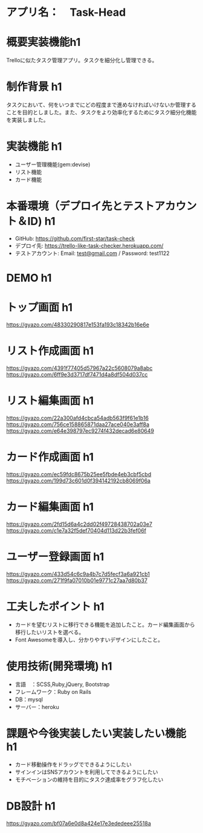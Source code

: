 #  アプリ名：　Task-Head

# 概要実装機能h1
Trelloに似たタスク管理アプリ。タスクを細分化し管理できる。

# 制作背景 h1
タスクにおいて、何をいつまでにどの程度まで進めなければいけないか管理することを目的としました。また、タスクをより効率化するためにタスク細分化機能を実装しました。

# 実装機能 h1
* ユーザー管理機能(gem:devise)
* リスト機能
* カード機能

# 本番環境（デプロイ先とテストアカウント＆ID) h1
* GitHub: https://github.com/first-star/task-check
* デプロイ先: https://trello-like-task-checker.herokuapp.com/
* テストアカウント: Email: test@gmail.com / Password: test1122

# DEMO h1
# トップ画面 h1
https://gyazo.com/48330290817e153fa193c18342b16e6e

# リスト作成画面 h1
https://gyazo.com/4391f77405d57967a22c5608079a8abc
https://gyazo.com/6ff9e3d3717df7471d4a8df504d037cc

# リスト編集画面 h1
https://gyazo.com/22a300afd4cbca54adb563f9f61e1b16
https://gyazo.com/756ce158865871daa27ace040e3aff8a
https://gyazo.com/e64e398797ec9274f432decad6e80649

# カード作成画面 h1
https://gyazo.com/ec59fdc8675b25ee5fbde4eb3cbf5cbd
https://gyazo.com/199d73c601d0f394142192cb8069f06a

# カード編集画面 h1
https://gyazo.com/2fd15d6a4c2dd02f49728438702a03e7
https://gyazo.com/c1e7a32f5def70404d113d22b3fef06f

# ユーザー登録画面 h1
https://gyazo.com/433d54c6c9a4b7c7d5fecf3a6a921cb1
https://gyazo.com/271f9fa07010b01e9771c27aa7d80b37


# 工夫したポイント h1
* カードを望むリストに移行できる機能を追加したこと。カード編集画面から移行したいリストを選べる。
* Font Awesomeを導入し、分かりやすいデザインにしたこと。

# 使用技術(開発環境) h1
* 言語　：SCSS,Ruby,jQuery, Bootstrap
* フレームワーク：Ruby on Rails
* DB：mysql
* サーバー：heroku

# 課題や今後実装したい実装したい機能 h1
* カード移動操作をドラッグでできるようにしたい
* サインインはSNSアカウントを利用してできるようにしたい
* モチベーションの維持を目的にタスク達成率をグラフ化したい


# DB設計 h1
https://gyazo.com/bf07a6e0d8a424e17e3ededeee25518a